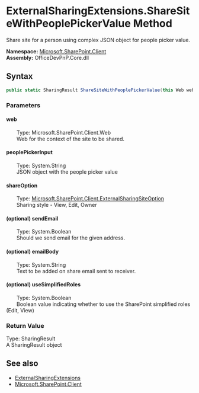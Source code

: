 # ExternalSharingExtensions.ShareSiteWithPeoplePickerValue Method  
 Share site for a person using complex JSON object for people picker value.   

**Namespace:** [Microsoft.SharePoint.Client](Microsoft.SharePoint.Client.md)  
**Assembly:** OfficeDevPnP.Core.dll  
## Syntax
```C#
public static SharingResult ShareSiteWithPeoplePickerValue(this Web web, String peoplePickerInput, ExternalSharingSiteOption shareOption, Boolean sendEmail = True, String emailBody = "Site shared for you.", Boolean useSimplifiedRoles = True)
```
### Parameters
#### web  
&emsp;&emsp;Type: Microsoft.SharePoint.Client.Web  
&emsp;&emsp;Web for the context of the site to be shared.  

  

#### peoplePickerInput  
&emsp;&emsp;Type: System.String  
&emsp;&emsp;JSON object with the people picker value  

  

#### shareOption  
&emsp;&emsp;Type: [Microsoft.SharePoint.Client.ExternalSharingSiteOption](Microsoft.SharePoint.Client.ExternalSharingSiteOption.md)  
&emsp;&emsp;Sharing style - View, Edit, Owner  

  

#### (optional) sendEmail  
&emsp;&emsp;Type: System.Boolean  
&emsp;&emsp;Should we send email for the given address.  

  

#### (optional) emailBody  
&emsp;&emsp;Type: System.String  
&emsp;&emsp;Text to be added on share email sent to receiver.  

  

#### (optional) useSimplifiedRoles  
&emsp;&emsp;Type: System.Boolean  
&emsp;&emsp;Boolean value indicating whether to use the SharePoint simplified roles (Edit, View)  

  

### Return Value
Type: SharingResult  
A SharingResult object  


## See also
- [ExternalSharingExtensions](Microsoft.SharePoint.Client.ExternalSharingExtensions.md) 
- [Microsoft.SharePoint.Client](Microsoft.SharePoint.Client.md) 

